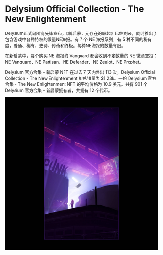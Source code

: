 # Delysium Official Collection - The New Enlightenment

Delysium正式向所有先锋宣布，《新启蒙：元存在的崛起》已经到来，同时推出了包含游戏中各种特权的限量NE海报。有 7 个 NE 海报系列，有 5 种不同的稀有度，普通、稀有、史诗、传奇和终极。每种NE海报的数量有限。

在新启蒙中，每个购买 NE 海报的 Vanguard 都会收到不定数量的 NE 徽章空投：NE Vanguard、NE Partisan、NE Defender、NE Zealot、NE Prophet。

Delysium 官方合集 - 新启蒙 NFT 在过去 7 天内售出 113 次。Delysium Official Collection - The New Enlightenment 的总销量为 $1.23k。一份 Delysium 官方合集 - The New Enlightenment NFT 的平均价格为 10.9 美元。共有 901 个 Delysium 官方合集 - 新启蒙拥有者，共拥有 12 个代币。

![nft](unnamed.jpg)
